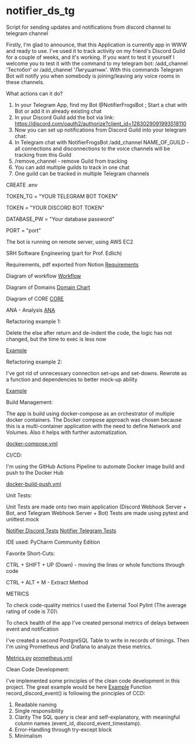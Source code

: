 # notifier_ds_tg
Script for sending updates and notifications from discord channel to telegram channel

Firstly, I'm glad to announce, that this Application is currently app in WWW and ready to use. 
I've used it to track activity on my friend's Discord Guild for a couple of weeks, and it's working.
If you want to test it yourself I welcome you to test it with the command to my telegram bot: /add_channel 'Тестобот' or
/add_channel 'Лигушатник'. With this commands Telegram Bot will notify you when somebody is joining/leaving
any voice rooms in these channels.


What actions can it do?

1) In your Telegram App, find my Bot @NotifierFrogsBot ; Start a chat with Bot or add it in already existing chat
2) In your Discord Guild add the bot via link: https://discord.com/oauth2/authorize?client_id=1283029091993518110
3) Now you can set up notifications from Discord Guild into your telegram chat:
4) In Telegram chat with NotifierFrogsBot /add_channel NAME_OF_GUILD - all connections and disconnections to the voice channels will be tracking from this Guild
5) /remove_channel - remove Guild from tracking
6) You can add multiple guilds to track in one chat
7) One guild can be tracked in multiple Telegram channels

CREATE .env

TOKEN_TG = "YOUR TELEGRAM BOT TOKEN"

TOKEN = "YOUR DISCORD BOT TOKEN"

DATABASE_PW = "Your database password"

PORT = "port"

The bot is running on remote server, using AWS EC2


SRH Software Engineering (part for Prof. Edlich)

Requirements, pdf exported from Notion [Requirements](./.github/src/list_of_reqs.pdf)

Diagram of workflow [Workflow](.github/src/Diagram_of_app_relationships.pdf
)

Diagram of Domains [Domain Chart](.github/src/Diagram_DDD_Domain_chart.pdf)

Diagram of CORE [CORE](.github/src/CORE.pdf)

ANA - Analysis [ANA](https://docs.google.com/document/d/1akZDDUQj42m6rsIwgWtXcwa8Xqfb6b6WYqKlHNzBW2w/edit?usp=sharing)

Refactoring example 1:

Delete the else after return and de-indent the code, the logic has not changed, but the time to exec is less now

[Example](https://github.com/andrey-qrqm/notifier_ds_tg/commit/c5fa62ec4a5325bb89cf0a5e4ff52104d6520ed4)

Refactoring example 2:

I've got rid of unnecessary connection set-ups and set-downs. Rewrote as a function and dependencies to better mock-up ability

[Example](https://github.com/andrey-qrqm/notifier_ds_tg/commit/4e69e2d704ea4dc804c0a612ab258b204da4f490)

Build Management:

The app is build using docker-compose as an orchestrator of multiple docker containers.
The Docker compose approach was chosen because this is a multi-container application with the need to define
Network and Volumes. Also it helps with further automatization.

[docker-compose.yml](https://github.com/andrey-qrqm/notifier_ds_tg/blob/main/docker-compose.yml)

CI/CD:

I'm using the GitHub Actions Pipeline to automate Docker image build and push to the Docker Hub

[docker-build-push.yml](https://github.com/andrey-qrqm/notifier_ds_tg/blob/main/.github/workflows/docker-build-push.yml)

Unit Tests:

Unit Tests are made onto two main application (Discord Webhook Server + Bot, and Telegram Webhook Server + Bot)
Tests are made using pytest and unittest.mock

[Notifier Discord Tests](https://github.com/andrey-qrqm/notifier_ds_tg/blob/main/test_notifier_ds.py)
[Notifier Telegram Tests](https://github.com/andrey-qrqm/notifier_ds_tg/blob/main/test_notifier_tg.py)

IDE used: PyCharm Community Edition 

Favorite Short-Cuts:

CTRL + SHIFT + UP (Down) - moving the lines or whole functions through code

CTRL + ALT + M - Extract Method


METRICS

To check code-quality metrics I used the External Tool Pylint (The average rating of code is 7.0)\

To check health of the app I've created personal metrics of delays between event and notification

I've created a second PostgreSQL Table to write in records of timings. Then I'm using Prometheus and Grafana to 
analyze these metrics.

[Metrics.py](https://github.com/andrey-qrqm/notifier_ds_tg/blob/main/metrics.py)
[prometheus.yml](https://github.com/andrey-qrqm/notifier_ds_tg/blob/main/prometheus.yml)


Clean Code Development:

I've implemented some principles of the clean code development in this project.
The great example would be here [Example](https://github.com/andrey-qrqm/notifier_ds_tg/blob/main/notifier_ds.py#L102)
Function record_discord_event() is following the principles of CCD:
1) Readable naming
2) Single responsibility
3) Clarity The SQL query is clear and self-explanatory, with meaningful column names (event_id, discord_event_timestamp).
4) Error-Handling through try-except block
5) Minimalism
